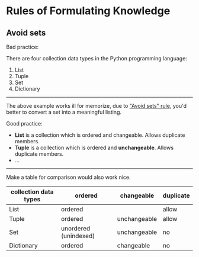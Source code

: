 # Rules of Formulating Knowledge

## Avoid sets

Bad practice:

There are four collection data types in the Python programming language:

1. List
2. Tuple
3. Set
4. Dictionary

---

The above example works ill for memorize, due to ["Avoid sets" rule](https://www.supermemo.com/en/blog/twenty-rules-of-formulating-knowledge), you'd better to convert a set into a meaningful listing.

Good practice:

- **List** is a collection which is ordered and changeable. Allows duplicate members.
- **Tuple** is a collection which is ordered and **unchangeable**. Allows duplicate members.
- ...

---

Make a table for comparison would also work nice.

| collection data types | ordered               | changeable   | duplicate |
| --------------------- | --------------------- | ------------ | --------- |
| List                  | ordered               |              | allow     |
| Tuple                 | ordered               | unchangeable | allow     |
| Set                   | unordered (unindexed) | unchangeable | no        |
| Dictionary            | ordered               | changeable   | no        |
